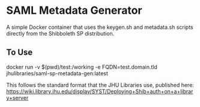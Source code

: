 # SAML Metadata Generator

A simple Docker container that uses the keygen.sh and metadata.sh scripts directly from the Shibboleth SP distribution.

## To Use
docker run -v $(pwd)/test:/working -e FQDN=test.domain.tld jhulibraries/saml-sp-metadata-gen:latest 

This follows the standard format that the JHU Libraries use, published here: https://wiki.library.jhu.edu/display/SYST/Deploying+Shib+auth+on+a+library+server